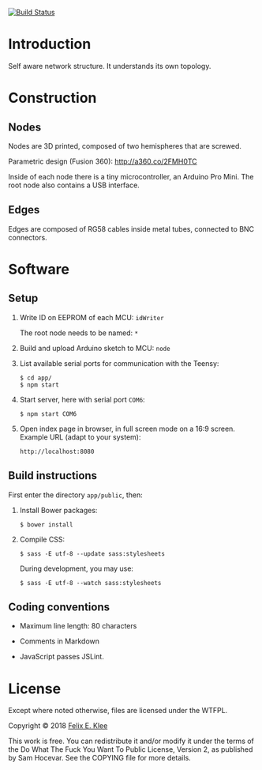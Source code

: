 [![Build Status](https://travis-ci.org/feklee/san.svg?branch=master)](https://travis-ci.org/feklee/san)

Introduction
============

Self aware network structure. It understands its own topology.


Construction
============

Nodes
-----

Nodes are 3D printed, composed of two hemispheres that are screwed.

Parametric design (Fusion 360): http://a360.co/2FMH0TC

Inside of each node there is a tiny microcontroller, an Arduino Pro Mini. The
root node also contains a USB interface.


Edges
-----

Edges are composed of RG58 cables inside metal tubes, connected to BNC
connectors.


Software
========

Setup
-----

 1. Write ID on EEPROM of each MCU: `idWriter`
 
    The root node needs to be named: `*`

 2. Build and upload Arduino sketch to MCU: `node`

 3. List available serial ports for communication with the Teensy:

        $ cd app/
        $ npm start

 4. Start server, here with serial port `COM6`:

        $ npm start COM6

 5. Open index page in browser, in full screen mode on a 16:9 screen. Example
    URL (adapt to your system):

        http://localhost:8080


Build instructions
------------------

First enter the directory `app/public`, then:

 1. Install Bower packages:

        $ bower install

 2. Compile CSS:

        $ sass -E utf-8 --update sass:stylesheets

    During development, you may use:

        $ sass -E utf-8 --watch sass:stylesheets


Coding conventions
------------------

  * Maximum line length: 80 characters

  * Comments in Markdown

  * JavaScript passes JSLint.


License
=======

Except where noted otherwise, files are licensed under the WTFPL.

Copyright © 2018 [Felix E. Klee](felix.klee@inka.de)

This work is free. You can redistribute it and/or modify it under the terms of
the Do What The Fuck You Want To Public License, Version 2, as published by Sam
Hocevar. See the COPYING file for more details.
